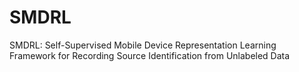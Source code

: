 # SMDRL
SMDRL: Self-Supervised Mobile Device Representation Learning Framework for Recording Source Identification from Unlabeled Data
